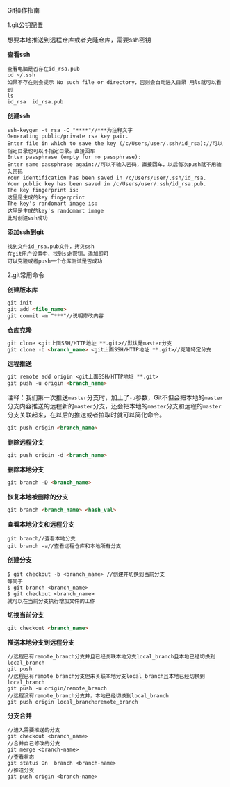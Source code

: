 Git操作指南

1.git公钥配置

想要本地推送到远程仓库或者克隆仓库，需要ssh密钥

**查看ssh**

```
查看电脑是否存在id_rsa.pub
cd ~/.ssh
如果不存在则会提示 No such file or directory，否则会自动进入目录 用ls就可以看到
ls
id_rsa  id_rsa.pub
```

**创建ssh**

```
ssh-keygen -t rsa -C "****"//***为注释文字
Generating public/private rsa key pair.
Enter file in which to save the key (/c/Users/user/.ssh/id_rsa)://可以指定目录也可以不指定目录。直接回车
Enter passphrase (empty for no passphrase):
Enter same passphrase again://可以不输入密码，直接回车，以后每次push就不用输入密码
Your identification has been saved in /c/Users/user/.ssh/id_rsa.
Your public key has been saved in /c/Users/user/.ssh/id_rsa.pub.
The key fingerprint is:
这里是生成的key fingerprint
The key's randomart image is:
这里是生成的key's randomart image
此时创建ssh成功
```

**添加ssh到git**

```
找到文件id_rsa.pub文件，拷贝ssh
在git用户设置中，找到ssh密钥，添加即可
可以克隆或者push一个仓库测试是否成功
```

2.git常用命令

**创建版本库**

```markdown
git init
git add <file_name>
git commit -m "***"//说明修改内容
```

**仓库克隆**

```markdown
git clone <git上面SSH/HTTP地址 **.git>//默认是master分支
git clone -b <branch_name> <git上面SSH/HTTP地址 **.git>//克隆特定分支
```

**远程推送**

```markdown
git remote add origin <git上面SSH/HTTP地址 **.git>
git push -u origin <branch_name>
```

注释：我们第一次推送`master`分支时，加上了`-u`参数，Git不但会把本地的`master`分支内容推送的远程新的`master`分支，还会把本地的`master`分支和远程的`master`分支关联起来，在以后的推送或者拉取时就可以简化命令。

```markdown
git push origin <branch_name>
```

**删除远程分支**

```markdown
git push origin -d <branch_name>
```

**删除本地分支**

```markdown
git branch -D <branch_name>
```

**恢复本地被删除的分支**

```markdown
git branch <branch_name> <hash_val>
```

**查看本地分支和远程分支**

```
git branch//查看本地分支
git branch -a//查看远程仓库和本地所有分支
```

**创建分支**

```
$ git checkout -b <branch_name> //创建并切换到当前分支
等同于
$ git branch <branch_name>
$ git checkout <branch_name>
就可以在当前分支执行增加文件的工作
```

**切换当前分支**

```markdown
git checkout <branch_name>
```

**推送本地分支到远程分支**

```
//远程已有remote_branch分支并且已经关联本地分支local_branch且本地已经切换到local_branch
git push
//远程已有remote_branch分支但未关联本地分支local_branch且本地已经切换到local_branch
git push -u origin/remote_branch
//远程没有remote_branch分支并，本地已经切换到local_branch
git push origin local_branch:remote_branch
```

**分支合并**

```
//进入需要推送的分支
git checkout <branch_name>
//合并自己修改的分支
git merge <branch-name>
//查看状态
git status On  branch <branch-name>
//推送分支
git push origin <branch-name>
```

